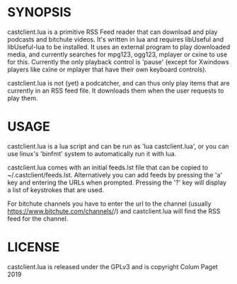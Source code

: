 SYNOPSIS
========

castclient.lua is a primitive RSS Feed reader that can download and play podcasts and bitchute videos. It's written in lua and requires libUseful and libUseful-lua to be installed. It uses an external program to play downloaded media, and currently searches for mpg123, ogg123, mplayer or cxine to use for this. Currently the only playback control is 'pause' (except for Xwindows players like cxine or mplayer that have their own keyboard controls). 

castclient.lua is not (yet) a podcatcher, and can thus only play items that are currently in an RSS feed file. It downloads them when the user requests to play them.

USAGE
=====

castclient.lua is a lua script and can be run as 'lua castclient.lua', or you can use linux's 'binfmt' system to automatically run it with lua.

castclient.lua comes with an initial feeds.lst file that can be copied to ~/.castclient/feeds.lst. Alternatively you can add feeds by pressing the 'a' key and entering the URLs when prompted. Pressing the '?' key will display a list of keystrokes that are used.

For bitchute channels you have to enter the url to the channel (usually https://www.bitchute.com/channels/<chan name>/) and castclient.lua will find the RSS feed for the channel.

LICENSE
=======

castclient.lua is released under the GPLv3 and is copyright Colum Paget 2019

